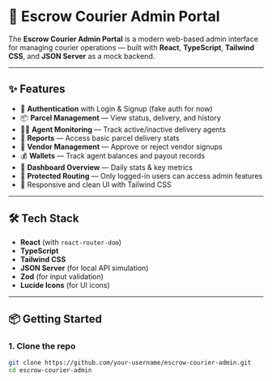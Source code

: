 # 🚚 Escrow Courier Admin Portal

The **Escrow Courier Admin Portal** is a modern web-based admin interface for managing courier operations — built with **React**, **TypeScript**, **Tailwind CSS**, and **JSON Server** as a mock backend.

---

## ✨ Features

- 🔐 **Authentication** with Login & Signup (fake auth for now)
- 📦 **Parcel Management** — View status, delivery, and history
- 👷‍♂️ **Agent Monitoring** — Track active/inactive delivery agents
- 🧾 **Reports** — Access basic parcel delivery stats
- 🏢 **Vendor Management** — Approve or reject vendor signups
- 💰 **Wallets** — Track agent balances and payout records
- 🎯 **Dashboard Overview** — Daily stats & key metrics
- 🔄 **Protected Routing** — Only logged-in users can access admin features
- 🎨 Responsive and clean UI with Tailwind CSS

---

## 🛠 Tech Stack

- **React** (with `react-router-dom`)
- **TypeScript**
- **Tailwind CSS**
- **JSON Server** (for local API simulation)
- **Zod** (for input validation)
- **Lucide Icons** (for UI icons)

---

## 📦 Getting Started

### 1. Clone the repo

```bash
git clone https://github.com/your-username/escrow-courier-admin.git
cd escrow-courier-admin
